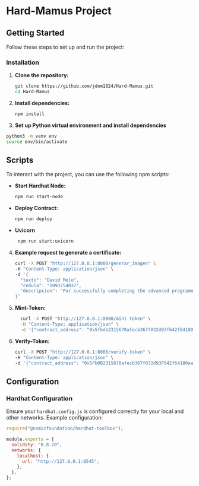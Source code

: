 # Hard-Mamus Project

## Getting Started

Follow these steps to set up and run the project:

### Installation

1. **Clone the repository:**
    ```bash
    git clone https://github.com/jdom1824/Hard-Mamus.git
    cd Hard-Mamus
    ```

2. **Install dependencies:**
    ```bash
    npm install
    ```
3. **Set up Python virtual environment and install dependencies**
  ```bash
  python3 -m venv env
  source env/bin/activate 
  ```

## Scripts

To interact with the project, you can use the following npm scripts:

- **Start Hardhat Node:**  
    ```bash
    npm run start-node
    ```

- **Deploy Contract:**
    ```bash
    npm run deploy
    ```

- **Uvicorn**
    ```bash
     npm run start:uvicorn
    ```

4. **Example request to generate a certificate:**
    ```bash
    curl -X POST "http://127.0.0.1:8000/generar_imagen" \
    -H "Content-Type: application/json" \
    -d '{
      "texto": "David Melo",
      "cedula": "1093754037",
      "descripcion": "For successfully completing the advanced programming course in Python and professional ethical hacking."
    }'
    ```
5. **Mint-Token:**
    ```bash
      curl -X POST "http://127.0.0.1:8000/mint-token" \
      -H "Content-Type: application/json" \
      -d '{"contract_address": "0x5fbdb2315678afecb367f032d93f642f64180aa3", "token_uri": "http://127.0.0.1:8000/certificado/1093754037"}'
    ```
5. **Verify-Token:**
    ```bash
    curl -X POST "http://127.0.0.1:8000/verify-token" \
    -H "Content-Type: application/json" \
    -d '{"contract_address": "0x5FbDB2315678afecb367f032d93F642f64180aa3", "token_id": 1}'
    ```

## Configuration

### Hardhat Configuration

Ensure your `hardhat.config.js` is configured correctly for your local and other networks. Example configuration:

```js
require("@nomicfoundation/hardhat-toolbox");

module.exports = {
  solidity: "0.8.20",
  networks: {
    localhost: {
      url: "http://127.0.0.1:8545",
    },
  },
};
